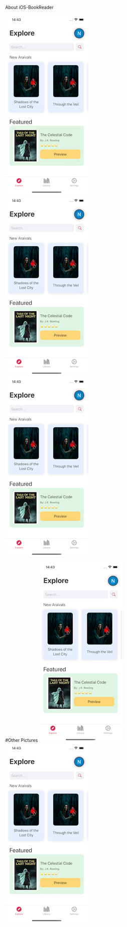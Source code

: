 About iOS-BookReader

![Screenshot of a bookreader app main screen](/screenshots/14.43.42.png) ![Screenshot of a bookreader app main screen](/screenshots/14.43.42.png) ![Screenshot of a bookreader app main screen](/screenshots/14.43.42.png)

#Other Pictures
![Screenshot of a bookreader app main screen](/screenshots/14.43.42.png)
![Screenshot of a bookreader app main screen](/screenshots/14.43.42.png)
